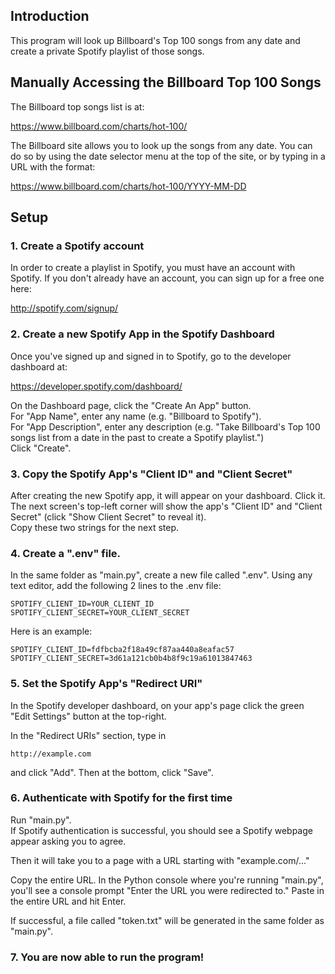 ## Introduction

This program will look up Billboard's Top 100 songs from any date and create a 
private Spotify playlist of those songs.


## Manually Accessing the Billboard Top 100 Songs

The Billboard top songs list is at:

https://www.billboard.com/charts/hot-100/

The Billboard site allows you to look up the songs from any date.
You can do so by using the date selector menu at the top of the site, or by typing in a URL with the format:

https://www.billboard.com/charts/hot-100/YYYY-MM-DD

## Setup

### 1. Create a Spotify account
In order to create a playlist in Spotify, you must have an account with Spotify.  If you don't already have an account, you can sign up for a free one here: 

http://spotify.com/signup/

### 2. Create a new Spotify App in the Spotify Dashboard
Once you've signed up and signed in to Spotify, go to the developer dashboard at: 

https://developer.spotify.com/dashboard/

On the Dashboard page, click the "Create An App" button.\
For "App Name", enter any name (e.g. "Billboard to Spotify").\
For "App Description", enter any description (e.g. "Take Billboard's Top 100 songs list from a date in the past to create a Spotify playlist.")\
Click "Create".

### 3. Copy the Spotify App's "Client ID" and "Client Secret"
After creating the new Spotify app, it will appear on your dashboard.  Click it.\
The next screen's top-left corner will show the app's "Client ID" and "Client Secret" (click "Show Client Secret" to reveal it).\
Copy these two strings for the next step.

### 4. Create a ".env" file.
In the same folder as "main.py", create a new file called ".env".
Using any text editor, add the following 2 lines to the .env file:
```
SPOTIFY_CLIENT_ID=YOUR_CLIENT_ID
SPOTIFY_CLIENT_SECRET=YOUR_CLIENT_SECRET
```

Here is an example:
```
SPOTIFY_CLIENT_ID=fdfbcba2f18a49cf87aa440a8eafac57
SPOTIFY_CLIENT_SECRET=3d61a121cb0b4b8f9c19a61013847463
```

### 5. Set the Spotify App's "Redirect URI"
In the Spotify developer dashboard, on your app's page click the green "Edit Settings" button at the top-right.

In the "Redirect URIs" section, type in 
```
http://example.com
```
and click "Add".  Then at the bottom, click "Save".

### 6. Authenticate with Spotify for the first time
Run "main.py".  
If Spotify authentication is successful, you should see a Spotify webpage appear asking you to agree.

Then it will take you to a page with a URL starting with "example.com/..."

Copy the entire URL.  In the Python console where you're running "main.py", you'll see a console prompt "Enter the URL you were redirected to."  Paste in the entire URL and hit Enter.

If successful, a file called "token.txt" will be generated in the same folder as "main.py".

### 7. You are now able to run the program!